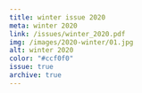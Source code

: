 ```yaml
---
title: winter issue 2020
meta: winter 2020
link: /issues/winter_2020.pdf
img: /images/2020-winter/01.jpg
alt: winter 2020
color: "#ccf0f0"
issue: true
archive: true
---
```

